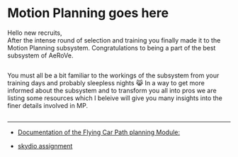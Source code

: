 # Motion Planning goes here
<section>Hello new recruits,</section> 

<section>After the intense round of selection and training you finally made it to the Motion Planning subsystem. Congratulations to being a part of the best subsystem of AeRoVe.</section>

```
```
<section>You must all be a bit familiar to the workings of the subsystem from your training days and probably sleepless nights 😹
In a way to get more informed about the subsystem and to transform you all into pros we are listing some resources which I beleive will give you many insights into the finer details involved in MP.</section>

```
```
___
<!-- give more introduction resources-->


+ [Documentation of the Flying Car Path planning Module:](https://app.gitbook.com/s/c8hqvED9oQ2caooL8ZMB/flying-car-part2/module-1)
<!--add more resources in documentation.-->

+ [skydio assignment](https://colab.research.google.com/drive/1wEfzU7Pi6czht_EnAwyVw--XSsrvSwir?usp=sharing)

<!--Mavros project video and code-->
